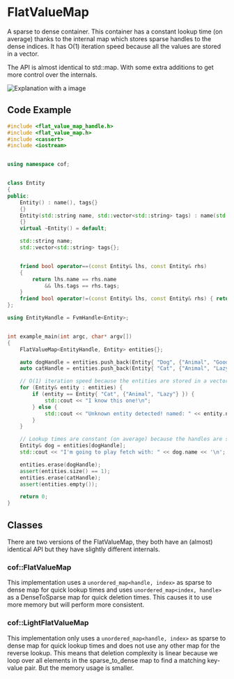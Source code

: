 # FlatValueMap

A sparse to dense container. 
This container has a constant lookup time (on average) thanks to the internal map which stores sparse handles to the dense indices.
It has O(1) iteration speed because all the values are stored in a vector.

The API is almost identical to std::map. With some extra additions to get more control over the internals.

![Explanation with a image](https://i.imgur.com/q6JGaIQ.png)

## Code Example
```cpp
#include <flat_value_map_handle.h>
#include <flat_value_map.h>
#include <cassert>
#include <iostream>


using namespace cof;


class Entity
{
public:
	Entity() : name(), tags{}
	{}
	Entity(std::string name, std::vector<std::string> tags) : name(std::move(name)), tags{ std::move(tags) }
	{}
	virtual ~Entity() = default;

	std::string name;
	std::vector<std::string> tags{};


	friend bool operator==(const Entity& lhs, const Entity& rhs)
	{
		return lhs.name == rhs.name
			&& lhs.tags == rhs.tags;
	}
	friend bool operator!=(const Entity& lhs, const Entity& rhs) { return !(lhs == rhs); }
};

using EntityHandle = FvmHandle<Entity>;


int example_main(int argc, char* argv[])
{
	FlatValueMap<EntityHandle, Entity> entities{};

	auto dogHandle = entities.push_back(Entity{ "Dog", {"Animal", "Good boi"} });
	auto catHandle = entities.push_back(Entity{ "Cat", {"Animal", "Lazy"} });

	// O(1) iteration speed because the entities are stored in a vector.
	for (Entity& entity : entities) {
		if (entity == Entity{ "Cat", {"Animal", "Lazy"} }) {
			std::cout << "I know this one!\n";
		} else {
			std::cout << "Unknown entity detected! named: " << entity.name << '\n';
		}
	}

	// Lookup times are constant (on average) because the handles are stored next to the indices in an unordered_map
	Entity& dog = entities[dogHandle];
	std::cout << "I'm going to play fetch with: " << dog.name << '\n';

	entities.erase(dogHandle);
	assert(entities.size() == 1);
	entities.erase(catHandle);
	assert(entities.empty());

	return 0;
}
```

## Classes
There are two versions of the FlatValueMap, they both have an (almost) identical API but they have slightly different internals.

### cof::FlatValueMap
This implementation uses a `unordered_map<handle, index>` as sparse to dense map for quick lookup times and uses `unordered_map<index, handle>` as a DenseToSparse map for quick deletion times.
This causes it to use more memory but will perform more consistent.

### cof::LightFlatValueMap
This implementation only uses a `unordered_map<handle, index>` as sparse to dense map for quick lookup times and does not use any other map for the reverse lookup. This means that deletion complexity is linear because we loop over all elements in the sparse_to_dense map to find a matching key-value pair.
But the memory usage is smaller.
